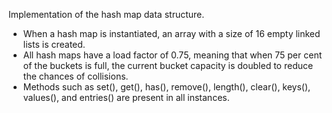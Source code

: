 Implementation of the hash map data structure.

- When a hash map is instantiated, an array with a size of 16 empty linked lists is
  created.
- All hash maps have a load factor of 0.75, meaning that when 75 per cent of the buckets
  is full, the current bucket capacity is doubled to reduce the chances of collisions.
- Methods such as set(), get(), has(), remove(), length(), clear(), keys(), values(), and
  entries() are present in all instances.
